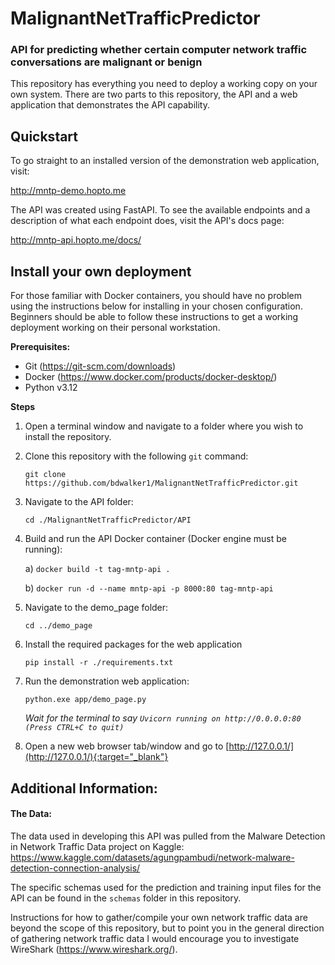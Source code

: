 # MalignantNetTrafficPredictor
### API for predicting whether certain computer network traffic conversations are malignant or benign

This repository has everything you need to deploy a working copy on your own system.
There are two parts to this repository, the API and a web application that
demonstrates the API capability.

## Quickstart
To go straight to an installed version of the demonstration web application, 
visit:

http://mntp-demo.hopto.me

The API was created using FastAPI. To see the available endpoints and a
description of what each endpoint does, visit the API's docs page:

http://mntp-api.hopto.me/docs/

## Install your own deployment

For those familiar with Docker containers, you should have no problem using
the instructions below for installing in your chosen configuration. 
Beginners should be able to follow these instructions to get a working
deployment working on their personal workstation.

**Prerequisites:**
- Git (https://git-scm.com/downloads)
- Docker (https://www.docker.com/products/docker-desktop/)
- Python v3.12

**Steps**
1) Open a terminal window and navigate to a folder where you wish to install the repository.

2) Clone this repository with the following `git` command:

    `git clone https://github.com/bdwalker1/MalignantNetTrafficPredictor.git`

3) Navigate to the API folder:

    `cd ./MalignantNetTrafficPredictor/API`

4) Build and run the API Docker container (Docker engine must be running):

    a) `docker build -t tag-mntp-api .`

    b) `docker run -d --name mntp-api -p 8000:80 tag-mntp-api`

5) Navigate to the demo_page folder:

    `cd ../demo_page`

6) Install the required packages for the web application

    `pip install -r ./requirements.txt`

7) Run the demonstration web application:

    `python.exe app/demo_page.py`

   *Wait for the terminal to say `Uvicorn running on http://0.0.0.0:80 (Press CTRL+C to quit)`*

8) Open a new web browser tab/window and go to [http://127.0.0.1/](http://127.0.0.1/){:target="_blank"}

## Additional Information:

#### The Data:
The data used in developing this API was pulled from the 
Malware Detection in Network Traffic Data project on Kaggle:
https://www.kaggle.com/datasets/agungpambudi/network-malware-detection-connection-analysis/

The specific schemas used for the prediction and training input files for the
API can be found in the `schemas` folder in this repository.

Instructions for how to gather/compile your own network traffic data are beyond
the scope of this repository, but to point you in the general direction
of gathering network traffic data I would encourage you to investigate
WireShark (https://www.wireshark.org/).
